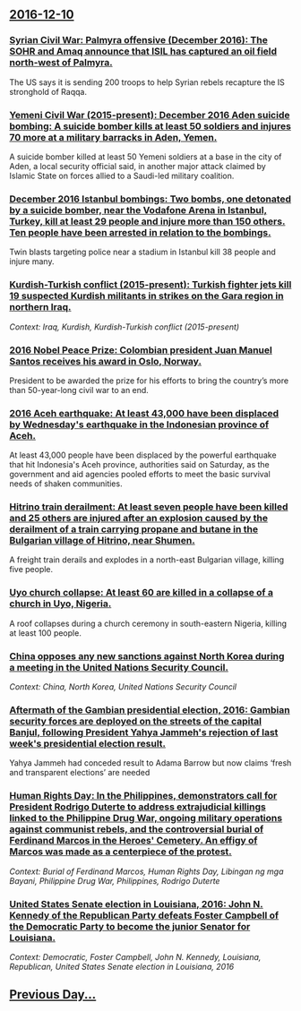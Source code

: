 ## [2016-12-10](/news/2016/12/10/index.md)

### [Syrian Civil War: Palmyra offensive (December 2016): The SOHR and Amaq announce that ISIL has captured an oil field north-west of Palmyra. ](/news/2016/12/10/syrian-civil-war-palmyra-offensive-december-2016-the-sohr-and-amaq-announce-that-isil-has-captured-an-oil-field-north-west-of-palmyra.md)
The US says it is sending 200 troops to help Syrian rebels recapture the IS stronghold of Raqqa.

### [Yemeni Civil War (2015-present): December 2016 Aden suicide bombing: A suicide bomber kills at least 50 soldiers and injures 70 more at a military barracks in Aden, Yemen. ](/news/2016/12/10/yemeni-civil-war-2015-present-december-2016-aden-suicide-bombing-a-suicide-bomber-kills-at-least-50-soldiers-and-injures-70-more-at-a.md)
A suicide bomber killed at least 50 Yemeni soldiers at a base in the city of Aden, a local security official said, in another major attack claimed by Islamic State on forces allied to a Saudi-led military coalition.

### [December 2016 Istanbul bombings: Two bombs, one detonated by a suicide bomber, near the Vodafone Arena in Istanbul, Turkey, kill at least 29 people and injure more than 150 others. Ten people have been arrested in relation to the bombings. ](/news/2016/12/10/december-2016-istanbul-bombings-two-bombs-one-detonated-by-a-suicide-bomber-near-the-vodafone-arena-in-istanbul-turkey-kill-at-least-29.md)
Twin blasts targeting police near a stadium in Istanbul kill 38 people and injure many.

### [Kurdish-Turkish conflict (2015-present): Turkish fighter jets kill 19 suspected Kurdish militants in strikes on the Gara region in northern Iraq. ](/news/2016/12/10/kurdish-turkish-conflict-2015-present-turkish-fighter-jets-kill-19-suspected-kurdish-militants-in-strikes-on-the-gara-region-in-north.md)
_Context: Iraq, Kurdish, Kurdish-Turkish conflict (2015-present)_

### [2016 Nobel Peace Prize: Colombian president Juan Manuel Santos receives his award in Oslo, Norway. ](/news/2016/12/10/2016-nobel-peace-prize-colombian-president-juan-manuel-santos-receives-his-award-in-oslo-norway.md)
President to be awarded the prize for his efforts to bring the country’s more than 50-year-long civil war to an end.

### [2016 Aceh earthquake: At least 43,000 have been displaced by Wednesday's earthquake in the Indonesian province of Aceh. ](/news/2016/12/10/2016-aceh-earthquake-at-least-43-000-have-been-displaced-by-wednesday-s-earthquake-in-the-indonesian-province-of-aceh.md)
At least 43,000 people have been displaced by the powerful earthquake that hit Indonesia&#39;s Aceh province, authorities said on Saturday, as the government and aid agencies pooled efforts to meet the basic survival needs of shaken communities.

### [Hitrino train derailment: At least seven people have been killed and 25 others are injured after an explosion caused by the derailment of a train carrying propane and butane in the Bulgarian village of Hitrino, near Shumen. ](/news/2016/12/10/hitrino-train-derailment-at-least-seven-people-have-been-killed-and-25-others-are-injured-after-an-explosion-caused-by-the-derailment-of-a.md)
A freight train derails and explodes in a north-east Bulgarian village, killing five people.

### [Uyo church collapse: At least 60 are killed in a collapse of a church in Uyo, Nigeria. ](/news/2016/12/10/uyo-church-collapse-at-least-60-are-killed-in-a-collapse-of-a-church-in-uyo-nigeria.md)
A roof collapses during a church ceremony in south-eastern Nigeria, killing at least 100 people.

### [China opposes any new sanctions against North Korea during a meeting in the United Nations Security Council. ](/news/2016/12/10/china-opposes-any-new-sanctions-against-north-korea-during-a-meeting-in-the-united-nations-security-council.md)
_Context: China, North Korea, United Nations Security Council_

### [Aftermath of the Gambian presidential election, 2016: Gambian security forces are deployed on the streets of the capital Banjul, following President Yahya Jammeh's rejection of last week's presidential election result. ](/news/2016/12/10/aftermath-of-the-gambian-presidential-election-2016-gambian-security-forces-are-deployed-on-the-streets-of-the-capital-banjul-following-p.md)
Yahya Jammeh had conceded result to Adama Barrow but now claims ‘fresh and transparent elections’ are needed

### [Human Rights Day: In the Philippines, demonstrators call for President Rodrigo Duterte to address extrajudicial killings linked to the Philippine Drug War, ongoing military operations against communist rebels, and the controversial burial of Ferdinand Marcos in the Heroes' Cemetery. An effigy of Marcos was made as a centerpiece of the protest. ](/news/2016/12/10/human-rights-day-in-the-philippines-demonstrators-call-for-president-rodrigo-duterte-to-address-extrajudicial-killings-linked-to-the-phili.md)
_Context: Burial of Ferdinand Marcos, Human Rights Day, Libingan ng mga Bayani, Philippine Drug War, Philippines, Rodrigo Duterte_

### [United States Senate election in Louisiana, 2016: John N. Kennedy of the Republican Party defeats Foster Campbell of the Democratic Party to become the junior Senator for Louisiana. ](/news/2016/12/10/united-states-senate-election-in-louisiana-2016-john-n-kennedy-of-the-republican-party-defeats-foster-campbell-of-the-democratic-party-to.md)
_Context: Democratic, Foster Campbell, John N. Kennedy, Louisiana, Republican, United States Senate election in Louisiana, 2016_

## [Previous Day...](/news/2016/12/9/index.md)

